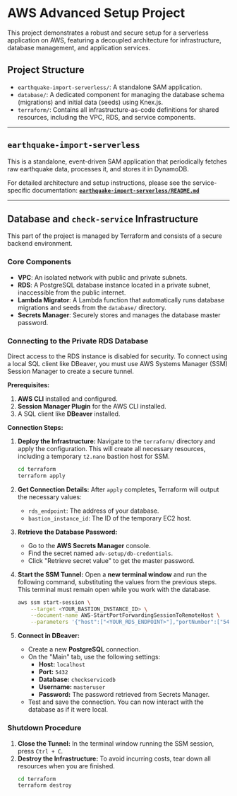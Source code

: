 # AWS Advanced Setup Project

This project demonstrates a robust and secure setup for a serverless application on AWS, featuring a decoupled architecture for infrastructure, database management, and application services.

## Project Structure

- `earthquake-import-serverless/`: A standalone SAM application.
- `database/`: A dedicated component for managing the database schema (migrations) and initial data (seeds) using Knex.js.
- `terraform/`: Contains all infrastructure-as-code definitions for shared resources, including the VPC, RDS, and service components.

---

## `earthquake-import-serverless`

This is a standalone, event-driven SAM application that periodically fetches raw earthquake data, processes it, and stores it in DynamoDB.

For detailed architecture and setup instructions, please see the service-specific documentation:
[**`earthquake-import-serverless/README.md`**](./earthquake-import-serverless/README.md)

---

## Database and `check-service` Infrastructure

This part of the project is managed by Terraform and consists of a secure backend environment.

### Core Components

- **VPC**: An isolated network with public and private subnets.
- **RDS**: A PostgreSQL database instance located in a private subnet, inaccessible from the public internet.
- **Lambda Migrator**: A Lambda function that automatically runs database migrations and seeds from the `database/` directory.
- **Secrets Manager**: Securely stores and manages the database master password.

### Connecting to the Private RDS Database

Direct access to the RDS instance is disabled for security. To connect using a local SQL client like DBeaver, you must use AWS Systems Manager (SSM) Session Manager to create a secure tunnel.

**Prerequisites:**

1.  **AWS CLI** installed and configured.
2.  **Session Manager Plugin** for the AWS CLI installed.
3.  A SQL client like **DBeaver** installed.

**Connection Steps:**

1.  **Deploy the Infrastructure:**
    Navigate to the `terraform/` directory and apply the configuration. This will create all necessary resources, including a temporary `t2.nano` bastion host for SSM.

    ```bash
    cd terraform
    terraform apply
    ```

2.  **Get Connection Details:**
    After `apply` completes, Terraform will output the necessary values:

    - `rds_endpoint`: The address of your database.
    - `bastion_instance_id`: The ID of the temporary EC2 host.

3.  **Retrieve the Database Password:**

    - Go to the **AWS Secrets Manager** console.
    - Find the secret named `adv-setup/db-credentials`.
    - Click "Retrieve secret value" to get the master password.

4.  **Start the SSM Tunnel:**
    Open a **new terminal window** and run the following command, substituting the values from the previous steps. This terminal must remain open while you work with the database.

    ```bash
    aws ssm start-session \
        --target <YOUR_BASTION_INSTANCE_ID> \
        --document-name AWS-StartPortForwardingSessionToRemoteHost \
        --parameters '{"host":["<YOUR_RDS_ENDPOINT>"],"portNumber":["5432"], "localPortNumber":["5432"]}'
    ```

5.  **Connect in DBeaver:**
    - Create a new **PostgreSQL** connection.
    - On the "Main" tab, use the following settings:
      - **Host:** `localhost`
      - **Port:** `5432`
      - **Database:** `checkservicedb`
      - **Username:** `masteruser`
      - **Password:** The password retrieved from Secrets Manager.
    - Test and save the connection. You can now interact with the database as if it were local.

### Shutdown Procedure

1.  **Close the Tunnel:** In the terminal window running the SSM session, press `Ctrl + C`.
2.  **Destroy the Infrastructure:** To avoid incurring costs, tear down all resources when you are finished.
    ```bash
    cd terraform
    terraform destroy
    ```
